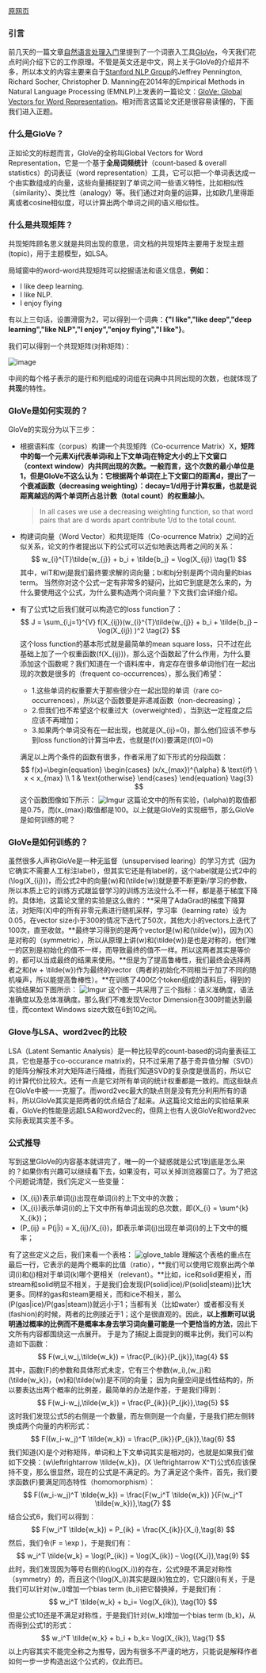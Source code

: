 [原网页](http://www.fanyeong.com/2018/02/19/glove-in-detail/)

### 引言

前几天的一篇文章[自然语言处理入门](http://www.fanyeong.com/2018/02/13/introduction_to_nlp/)里提到了一个词嵌入工具[GloVe](https://nlp.stanford.edu/projects/glove/)，今天我们花点时间介绍下它的工作原理。不管是英文还是中文，网上关于GloVe的介绍并不多，所以本文的内容主要来自于[Stanford NLP Group](https://nlp.stanford.edu/)的Jeffrey Pennington, Richard Socher, Christopher D. Manning在2014年的Empirical Methods in Natural Language Processing (EMNLP)上发表的一篇论文：[GloVe: Global Vectors for Word Representation](https://www.aclweb.org/anthology/D14-1162)。相对而言这篇论文还是很容易读懂的，下面我们进入正题。

### 什么是GloVe？

正如论文的标题而言，GloVe的全称叫Global Vectors for Word Representation，它是一个基于**全局词频统计**（count-based & overall statistics）的词表征（word representation）工具，它可以把一个单词表达成一个由实数组成的向量，这些向量捕捉到了单词之间一些语义特性，比如相似性（similarity）、类比性（analogy）等。我们通过对向量的运算，比如欧几里得距离或者cosine相似度，可以计算出两个单词之间的语义相似性。

### 什么是共现矩阵？

共现矩阵顾名思义就是共同出现的意思，词文档的共现矩阵主要用于发现主题(topic)，用于主题模型，如LSA。

局域窗中的word-word共现矩阵可以挖掘语法和语义信息，**例如：**

- I like deep learning.
- I like NLP.
- I enjoy flying

有以上三句话，设置滑窗为2，可以得到一个词典：**{"I like","like deep","deep learning","like NLP","I enjoy","enjoy flying","I like"}**。

我们可以得到一个共现矩阵(对称矩阵)：

![image](GloVe详解.assets/4.png)

中间的每个格子表示的是行和列组成的词组在词典中共同出现的次数，也就体现了**共现**的特性。

### GloVe是如何实现的？

GloVe的实现分为以下三步：

- 根据语料库（corpus）构建一个共现矩阵（Co-ocurrence Matrix）X，**矩阵中的每一个元素Xij代表单词i和上下文单词j在特定大小的上下文窗口（context window）内共同出现的次数。**一般而言，这个次数的最小单位是1，但是GloVe不这么认为：它根据两个单词在上下文窗口的距离d，提出了一个衰减函数（decreasing weighting）：decay=1/d用于计算权重，也就是说**距离越远的两个单词所占总计数（total count）的权重越小**。

  > In all cases we use a decreasing weighting function, so that word pairs that are d words apart contribute 1/d to the total count.

- 构建词向量（Word Vector）和共现矩阵（Co-ocurrence Matrix）之间的近似关系，论文的作者提出以下的公式可以近似地表达两者之间的关系：
  $$
  w_{i}^{T}\tilde{w_{j}} + b_i + \tilde{b_j} = \log(X_{ij}) \tag{1}
  $$
  其中，wiT和wj是我们最终要求解的词向量；bi和bj分别是两个词向量的bias term。
  当然你对这个公式一定有非常多的疑问，比如它到底是怎么来的，为什么要使用这个公式，为什么要构造两个词向量？下文我们会详细介绍。

- 有了公式1之后我们就可以构造它的loss function了：
$$
J = \sum_{i,j=1}^{V} f(X_{ij})(w_{i}^{T}\tilde{w_{j}} + b_i + \tilde{b_j} – \log(X_{ij}) )^2 \tag{2}
$$
这个loss function的基本形式就是最简单的mean square loss，只不过在此基础上加了一个权重函数\(f(X_{ij})\)，那么这个函数起了什么作用，为什么要添加这个函数呢？我们知道在一个语料库中，肯定存在很多单词他们在一起出现的次数是很多的（frequent co-occurrences），那么我们希望：

  

  - 1.这些单词的权重要大于那些很少在一起出现的单词（rare co-occurrences），所以这个函数要是非递减函数（non-decreasing）；
  - 2.但我们也不希望这个权重过大（overweighted），当到达一定程度之后应该不再增加；
  - 3.如果两个单词没有在一起出现，也就是\(X_{ij}=0\)，那么他们应该不参与到loss function的计算当中去，也就是\(f(x)\)要满足\(f(0)=0\)

  满足以上两个条件的函数有很多，作者采用了如下形式的分段函数：
$$
  f(x)=\begin{equation}
  \begin{cases}
  (x/x_{max})^{\alpha} & \text{if} \ x < x_{max} \\
  1 & \text{otherwise}
  \end{cases}
  \end{equation} \tag{3}
$$
  这个函数图像如下所示：
  ![Imgur](GloVe详解.assets/1.png)
  这篇论文中的所有实验，\(\alpha\)的取值都是0.75，而\(x_{max}\)取值都是100。以上就是GloVe的实现细节，那么GloVe是如何训练的呢？

### GloVe是如何训练的？

虽然很多人声称GloVe是一种无监督（unsupervised learing）的学习方式（因为它确实不需要人工标注label），但其实它还是有label的，这个label就是公式2中的\(\log(X_{ij})\)，而公式2中的向量\(w\)和\(\tilde{w}\)就是要不断更新/学习的参数，所以本质上它的训练方式跟监督学习的训练方法没什么不一样，都是基于梯度下降的。具体地，这篇论文里的实验是这么做的：**采用了AdaGrad的梯度下降算法，对矩阵\(X\)中的所有非零元素进行随机采样，学习率（learning rate）设为0.05，在vector size小于300的情况下迭代了50次，其他大小的vectors上迭代了100次，直至收敛。**最终学习得到的是两个vector是\(w\)和\(\tilde{w}\)，因为\(X\)是对称的（symmetric），所以从原理上讲\(w\)和\(\tilde{w}\)是也是对称的，他们唯一的区别是初始化的值不一样，而导致最终的值不一样。所以这两者其实是等价的，都可以当成最终的结果来使用。**但是为了提高鲁棒性，我们最终会选择两者之和\(w + \tilde{w}\)作为最终的vector（两者的初始化不同相当于加了不同的随机噪声，所以能提高鲁棒性）。**在训练了400亿个token组成的语料后，得到的实验结果如下图所示：
![Imgur](GloVe详解.assets/2.png)
这个图一共采用了三个指标：语义准确度，语法准确度以及总体准确度。那么我们不难发现Vector Dimension在300时能达到最佳，而context Windows size大致在6到10之间。

### Glove与LSA、word2vec的比较

LSA（Latent Semantic Analysis）是一种比较早的count-based的词向量表征工具，它也是基于co-occurance matrix的，只不过采用了基于奇异值分解（SVD）的矩阵分解技术对大矩阵进行降维，而我们知道SVD的复杂度是很高的，所以它的计算代价比较大。还有一点是它对所有单词的统计权重都是一致的。而这些缺点在GloVe中被一一克服了。而word2vec最大的缺点则是没有充分利用所有的语料，所以GloVe其实是把两者的优点结合了起来。从这篇论文给出的实验结果来看，GloVe的性能是远超LSA和word2vec的，但网上也有人说GloVe和word2vec实际表现其实差不多。

### 公式推导

写到这里GloVe的内容基本就讲完了，唯一的一个疑惑就是公式1到底是怎么来的？如果你有兴趣可以继续看下去，如果没有，可以关掉浏览器窗口了。为了把这个问题说清楚，我们先定义一些变量：

- \(X_{ij}\)表示单词\(j\)出现在单词\(i\)的上下文中的次数；
- \(X_{i}\)表示单词\(i\)的上下文中所有单词出现的总次数，即\(X_{i} = \sum^{k} X_{ik}\)；
- \(P_{ij} = P(j|i) = X_{ij}/X_{i}\)，即表示单词\(j\)出现在单词\(i\)的上下文中的概率；

有了这些定义之后，我们来看一个表格：
![glove_table](GloVe详解.assets/3.png)
理解这个表格的重点在最后一行，它表示的是两个概率的比值（ratio），**我们可以使用它观察出两个单词\(i\)和\(j\)相对于单词\(k\)哪个更相关（relevant）。**比如，ice和solid更相关，而stream和solid明显不相关，于是我们会发现\(P(solid|ice)/P(solid|steam)\)比1大更多。同样的gas和steam更相关，而和ice不相关，那么\(P(gas|ice)/P(gas|steam)\)就远小于1；当都有关（比如water）或者都没有关(fashion)的时候，两者的比例接近于1；这个是很直观的。因此，**以上推断可以说明通过概率的比例而不是概率本身去学习词向量可能是一个更恰当的方法**，因此下文所有内容都围绕这一点展开。
于是为了捕捉上面提到的概率比例，我们可以构造如下函数：
$$
F(w_i,w_j,\tilde{w_k}) = \frac{P_{ik}}{P_{jk}},\tag{4}
$$
其中，函数\(F\)的参数和具体形式未定，它有三个参数\(w_i\),\(w_j\)和\(\tilde{w_k}\)，\(w\)和\(\tilde{w}\)是不同的向量；
因为向量空间是线性结构的，所以要表达出两个概率的比例差，最简单的办法是作差，于是我们得到：
$$
F(w_i-w_j,\tilde{w_k}) = \frac{P_{ik}}{P_{jk}},\tag{5}
$$
这时我们发现公式5的右侧是一个数量，而左侧则是一个向量，于是我们把左侧转换成两个向量的内积形式：
$$
F((w_i-w_j)^T \tilde{w_k}) = \frac{P_{ik}}{P_{jk}},\tag{6}
$$
我们知道\(X\)是个对称矩阵，单词和上下文单词其实是相对的，也就是如果我们做如下交换：\(w\leftrightarrow \tilde{w_k}\)，\(X \leftrightarrow X^T\)公式6应该保持不变，那么很显然，现在的公式是不满足的。为了满足这个条件，首先，我们要求函数\(F\)要满足同态特性（homomorphism）：
$$
F((w_i-w_j)^T \tilde{w_k}) = \frac{F(w_i^T \tilde{w_k}) }{F(w_j^T \tilde{w_k})},\tag{7}
$$
结合公式6，我们可以得到：
$$
F(w_i^T \tilde{w_k}) = P_{ik} = \frac{X_{ik}}{X_i},\tag{8}
$$
然后，我们令\(F = \exp \)，于是我们有：
$$
w_i^T \tilde{w_k} = \log(P_{ik}) = \log(X_{ik}) – \log({X_i}),\tag{9}
$$
此时，我们发现因为等号右侧的\(\log(X_i)\)的存在，公式9是不满足对称性（symmetry）的，而且这个\(\log(X_i)\)其实是跟\(k\)独立的，它只跟\(i\)有关，于是我们可以针对\(w_i\)增加一个bias term \(b_i\)把它替换掉，于是我们有：
$$
w_i^T \tilde{w_k} + b_i= \log(X_{ik}), \tag{10}
$$
但是公式10还是不满足对称性，于是我们针对\(w_k\)增加一个bias term \(b_k\)，从而得到公式1的形式：
$$
w_i^T \tilde{w_k} + b_i + b_k= \log(X_{ik}), \tag{1}
$$
以上内容其实不能完全称之为推导，因为有很多不严谨的地方，只能说是解释作者如何一步一步构造出这个公式的，仅此而已。